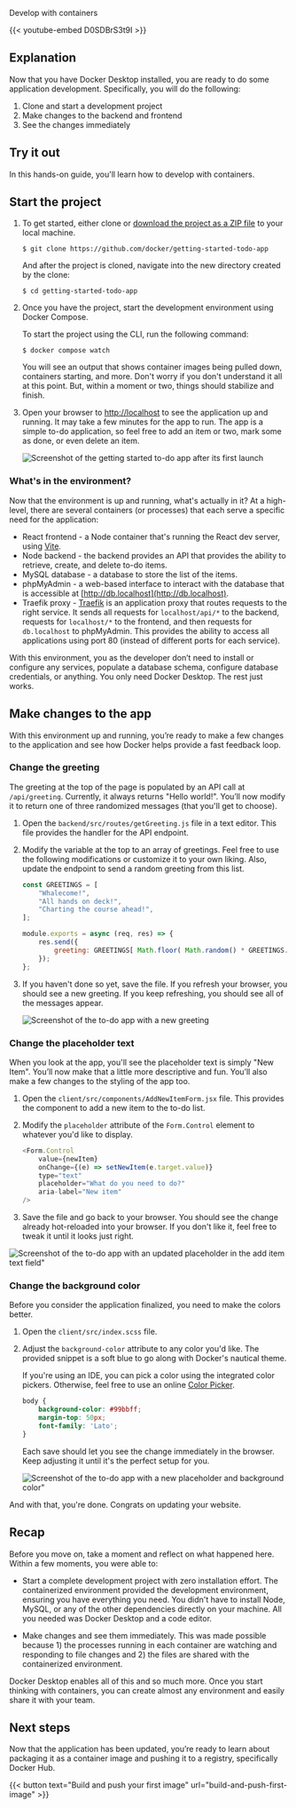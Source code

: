 Develop with containers


{{< youtube-embed D0SDBrS3t9I >}}

## Explanation

Now that you have Docker Desktop installed, you are ready to do some application development. Specifically, you will do the following:

1. Clone and start a development project
2. Make changes to the backend and frontend
3. See the changes immediately

## Try it out

In this hands-on guide, you'll learn how to develop with containers.


## Start the project

1. To get started, either clone or [download the project as a ZIP file](https://github.com/docker/getting-started-todo-app/archive/refs/heads/main.zip) to your local machine.

    ```console
    $ git clone https://github.com/docker/getting-started-todo-app
    ```

    And after the project is cloned, navigate into the new directory created by the clone:

    ```console
    $ cd getting-started-todo-app
    ```

2. Once you have the project, start the development environment using Docker Compose.


    To start the project using the CLI, run the following command:

   ```console
   $ docker compose watch
   ```

   You will see an output that shows container images being pulled down, containers starting, and more. Don't worry if you don't understand it all at this point. But, within a moment or two, things should stabilize and finish.


3. Open your browser to [http://localhost](http://localhost) to see the application up and running. It may take a few minutes for the app to run. The app is a simple to-do application, so feel free to add an item or two, mark some as done, or even delete an item.

    ![Screenshot of the getting started to-do app after its first launch](images/develop-getting-started-app-first-launch.webp)


### What's in the environment?

Now that the environment is up and running, what's actually in it? At a high-level, there are several containers (or processes) that each serve a specific need for the application:

- React frontend - a Node container that's running the React dev server, using [Vite](https://vitejs.dev/).
- Node backend - the backend provides an API that provides the ability to retrieve, create, and delete to-do items.
- MySQL database - a database to store the list of the items.
- phpMyAdmin - a web-based interface to interact with the database that is accessible at [http://db.localhost](http://db.localhost).
- Traefik proxy - [Traefik](https://traefik.io/traefik/) is an application proxy that routes requests to the right service. It sends all requests for `localhost/api/*` to the backend, requests for `localhost/*` to the frontend, and then requests for `db.localhost` to phpMyAdmin. This provides the ability to access all applications using port 80 (instead of different ports for each service).

With this environment, you as the developer don’t need to install or configure any services, populate a database schema, configure database credentials, or anything. You only need Docker Desktop. The rest just works.


## Make changes to the app

With this environment up and running, you’re ready to make a few changes to the application and see how Docker helps provide a fast feedback loop.

### Change the greeting

The greeting at the top of the page is populated by an API call at `/api/greeting`. Currently, it always returns "Hello world!". You’ll now modify it to return one of three randomized messages (that you'll get to choose).

1. Open the `backend/src/routes/getGreeting.js` file in a text editor. This file provides the handler for the API endpoint.

2. Modify the variable at the top to an array of greetings. Feel free to use the following modifications or customize it to your own liking. Also, update the endpoint to send a random greeting from this list.

    ```js {linenos=table,hl_lines=["1-5",9],linenostart=1}
    const GREETINGS = [
        "Whalecome!",
        "All hands on deck!",
        "Charting the course ahead!",
    ];

    module.exports = async (req, res) => {
        res.send({
            greeting: GREETINGS[ Math.floor( Math.random() * GREETINGS.length )],
        });
    };
    ```

3. If you haven't done so yet, save the file. If you refresh your browser, you should see a new greeting. If you keep refreshing, you should see all of the messages appear.

    ![Screenshot of the to-do app with a new greeting](images/develop-app-with-greetings.webp)


### Change the placeholder text

When you look at the app, you'll see the placeholder text is simply "New Item". You’ll now make that a little more descriptive and fun. You’ll also make a few changes to the styling of the app too.

1. Open the `client/src/components/AddNewItemForm.jsx` file. This provides the component to add a new item to the to-do list.

2. Modify the `placeholder` attribute of the `Form.Control` element to whatever you'd like to display.

    ```js {linenos=table,hl_lines=[5],linenostart=33}
    <Form.Control
        value={newItem}
        onChange={(e) => setNewItem(e.target.value)}
        type="text"
        placeholder="What do you need to do?"
        aria-label="New item"
    />
    ```

3. Save the file and go back to your browser. You should see the change already hot-reloaded into your browser. If you don't like it, feel free to tweak it until it looks just right.

![Screenshot of the to-do app with an updated placeholder in the add item text field"](images/develop-app-with-updated-placeholder.webp)


### Change the background color

Before you consider the application finalized, you need to make the colors better.

1. Open the `client/src/index.scss` file.

2. Adjust the `background-color` attribute to any color you'd like. The provided snippet is a soft blue to go along with Docker's nautical theme.

    If you're using an IDE, you can pick a color using the integrated color pickers. Otherwise, feel free to use an online [Color Picker](https://www.w3schools.com/colors/colors_picker.asp).

    ```css {linenos=table,hl_lines=2,linenostart=3}
    body {
        background-color: #99bbff;
        margin-top: 50px;
        font-family: 'Lato';
    }
    ```

    Each save should let you see the change immediately in the browser. Keep adjusting it until it's the perfect setup for you.


    ![Screenshot of the to-do app with a new placeholder and background color"](images/develop-app-with-updated-client.webp)

And with that, you're done. Congrats on updating your website. 


## Recap

Before you move on, take a moment and reflect on what happened here. Within a few moments, you were able to:

- Start a complete development project with zero installation effort. The containerized environment provided the development environment, ensuring you have everything you need. You didn't have to install Node, MySQL, or any of the other dependencies directly on your machine. All you needed was Docker Desktop and a code editor.

- Make changes and see them immediately. This was made possible because 1) the processes running in each container are watching and responding to file changes and 2) the files are shared with the containerized environment.

Docker Desktop enables all of this and so much more. Once you start thinking with containers, you can create almost any environment and easily share it with your team.

## Next steps

Now that the application has been updated, you’re ready to learn about packaging it as a container image and pushing it to a registry, specifically Docker Hub.

{{< button text="Build and push your first image" url="build-and-push-first-image" >}}

